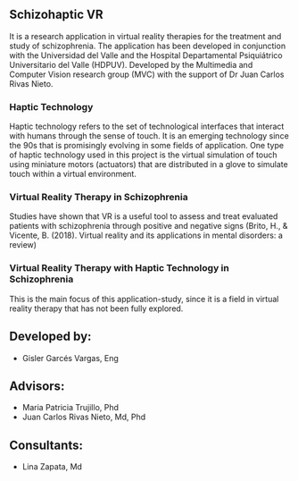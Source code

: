 ## Schizohaptic VR

It is a research application in virtual reality therapies for the treatment and study of schizophrenia. The application has been developed in conjunction with the Universidad del Valle and the Hospital Departamental Psiquiátrico Universitario del Valle (HDPUV). Developed by the Multimedia and Computer Vision research group (MVC) with the support of Dr Juan Carlos Rivas Nieto.

### Haptic Technology

Haptic technology refers to the set of technological interfaces that interact with humans through the sense of touch. It is an emerging technology since the 90s that is promisingly evolving in some fields of application. One type of haptic technology used in this project is the virtual simulation of touch using miniature motors (actuators) that are distributed in a glove to simulate touch within a virtual environment.

### Virtual Reality Therapy in Schizophrenia

Studies have shown that VR is a useful tool to assess and treat evaluated patients with schizophrenia through positive and negative signs (Brito, H., & Vicente, B. (2018). Virtual reality and its applications in mental disorders: a review)

### Virtual Reality Therapy with Haptic Technology in Schizophrenia

This is the main focus of this application-study, since it is a field in virtual reality therapy that has not been fully explored.

## Developed by:

- Gisler Garcés Vargas, Eng

## Advisors:

- Maria Patricia Trujillo, Phd
- Juan Carlos Rivas Nieto, Md, Phd

## Consultants:

- Lina Zapata, Md

